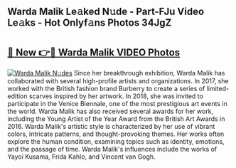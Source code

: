 ## Warda Malik Le𝚊ked N𝚞de - Part-FJu Video Le𝚊ks - Hot Onlyf𝚊ns Photos 34JgZ

# <h2><a href="http://ac33024.deff.icu/?id=Warda+Malik">🔗 New 👉🔴 Warda Malik VIDEO Photos</a></h2>

[![Warda Malik N𝚞des](https://i.imgur.com/rIISA9y.gif)](http://ac33024.deff.icu/?id=Warda+Malik)
Since her breakthrough exhibition, Warda Malik has collaborated with several high-profile artists and organizations. In 2017, she worked with the British fashion brand Burberry to create a series of limited-edition scarves inspired by her artwork. In 2018, she was invited to participate in the Venice Biennale, one of the most prestigious art events in the world. Warda Malik has also received several awards for her work, including the Young Artist of the Year Award from the British Art Awards in 2016. Warda Malik's artistic style is characterized by her use of vibrant colors, intricate patterns, and thought-provoking themes. Her works often explore the human condition, examining topics such as identity, emotions, and the passage of time. Warda Malik's influences include the works of Yayoi Kusama, Frida Kahlo, and Vincent van Gogh.

